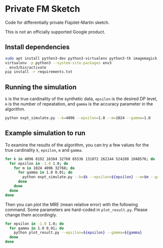 # Private FM Sketch
Code for differentially private Flajolet-Martin sketch.

This is not an officially supported Google product.


## Install dependencies
```bash
sudo apt install python3-dev python3-virtualenv python3-tk imagemagick
virtualenv -p python3 --system-site-packages env3
. env3/bin/activate
pip install -r requirements.txt
```

## Running the simulation
`k` is the true cardinality of the synthetic data, `epsilon` is the desired DP level, `m` is the number of repeatation, and `gamma` is the accuracy parameter in the algorithm.
```bash
python expt_simulate.py --k=4096 --epsilon=1.0 --m=1024 --gamma=1.0
```

## Example simulation to run
To examine the results of the algorithm, you can try a few values for the true cardinality `k`, `epsilon`, `m` and `gamma`. 
```bash
for k in 4096 8192 16384 32768 65536 131072 262144 524288 1048576; do
  for epsilon in -1.0 1.0; do
    for m in 1024 4096 32768; do
      for gamma in 1.0 0.01; do
        python expt_simulate.py --k=$k --epsilon=${epsilon} --m=$m --gamma=${gamma} 
      done
    done
  done
done
```

Then you can plot the MRE (mean relative error) with the following command. Some parameters are hard-coded in `plot_result.py`. Please change them accordingly.
```bash
for epsilon in -1.0 1.0; do
  for gamma in 1.0 0.01; do
    python plot_result.py --epsilon=${epsilon} --gamma=${gamma} 
  done
done
```